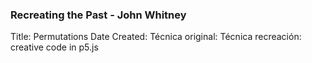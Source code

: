 ### Recreating the Past - John Whitney

Title: Permutations
Date Created: 
Técnica original:
Técnica recreación: creative code in p5.js
